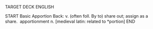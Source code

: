 TARGET DECK
ENGLISH

START
Basic
Apportion
Back: v. (often foll. By to) share out; assign as a share.  apportionment n. [medieval latin: related to *portion]
END
